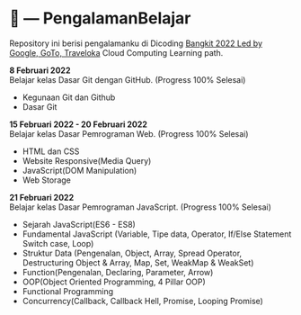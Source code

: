 # :hugs: — PengalamanBelajar
Repository ini berisi pengalamanku di Dicoding [Bangkit 2022 Led by Google, GoTo, Traveloka](https://grow.google/intl/id_id/bangkit/) Cloud Computing Learning path.

**8 Februari 2022** <br>
Belajar kelas Dasar Git dengan GitHub. (Progress 100% Selesai)
  - Kegunaan Git dan Github
  - Dasar Git

**15 Februari 2022 - 20 Februari 2022** <br>
Belajar kelas Dasar Pemrograman Web. (Progress 100% Selesai)
  - HTML dan CSS
  - Website Responsive(Media Query)
  - JavaScript(DOM Manipulation)
  - Web Storage

**21 Februari 2022** <br>
Belajar kelas Dasar Pemrograman JavaScript. (Progress 100% Selesai)
  - Sejarah JavaScript(ES6 - ES8)
  - Fundamental JavaScript (Variable, Tipe data, Operator, If/Else Statement Switch case, Loop)
  - Struktur Data (Pengenalan, Object, Array, Spread Operator, Destructuring Object & Array, Map, Set, WeakMap & WeakSet)
  - Function(Pengenalan, Declaring, Parameter, Arrow)
  - OOP(Object Oriented Programming, 4 Pillar OOP)
  - Functional Programming
  - Concurrency(Callback, Callback Hell, Promise, Looping Promise)
